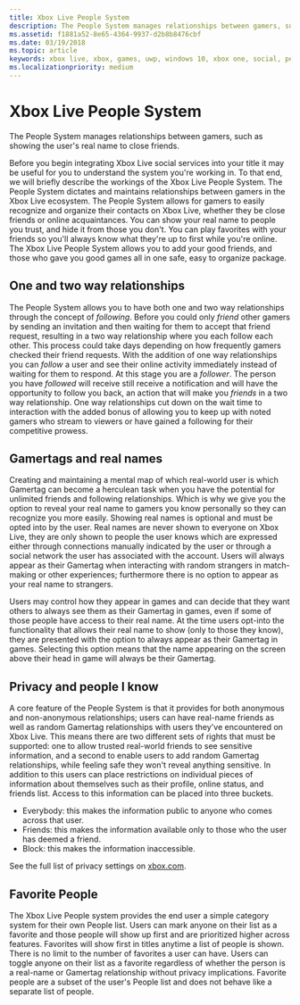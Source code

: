 ```yaml
---
title: Xbox Live People System
description: The People System manages relationships between gamers, such as showing the user's real name to close friends.
ms.assetid: f1881a52-8e65-4364-9937-d2b8b8476cbf
ms.date: 03/19/2018
ms.topic: article
keywords: xbox live, xbox, games, uwp, windows 10, xbox one, social, people system, friends
ms.localizationpriority: medium
---
```


# Xbox Live People System

The People System manages relationships between gamers, such as showing the user's real name to close friends.

Before you begin integrating Xbox Live social services into your title it may be useful for you to understand the system you're working in. To that end, we will briefly describe the workings of the Xbox Live People System. The People System dictates and maintains relationships between gamers in the Xbox Live ecosystem. The People System allows for gamers to easily recognize and organize their contacts on Xbox Live, whether they be close friends or online acquaintances. You can show your real name to people you trust, and hide it from those you don't. You can play favorites with your friends so you'll always know what they're up to first while you're online. The Xbox Live People System allows you to add your good friends, and those who gave you good games all in one safe, easy to organize package.

## One and two way relationships

The People System allows you to have both one and two way relationships through the concept of *following*. Before you could only *friend* other gamers by sending an invitation and then waiting for them to accept that friend request, resulting in a two way relationship where you each follow each other. This process could take days depending on how frequently gamers checked their friend requests. With the addition of one way relationships you can *follow* a user and see their online activity immediately instead of waiting for them to respond. At this stage you are a *follower*. The person you have *followed* will receive still receive a notification and will have the opportunity to follow you back, an action that will make you *friends* in a two way relationship. One way relationships cut down on the wait time to interaction with the added bonus of allowing you to keep up with noted gamers who stream to viewers or have gained a following for their competitive prowess.

## Gamertags and real names

Creating and maintaining a mental map of which real-world user is which Gamertag can become a herculean task when you have the potential for unlimited friends and following relationships. Which is why we give you the option to reveal your real name to gamers you know personally so they can recognize you more easily. Showing real names is optional and must be opted into by the user. Real names are never shown to everyone on Xbox Live, they are only shown to people the user knows which are expressed either through connections manually indicated by the user or through a social network the user has associated with the account. Users will always appear as their Gamertag when interacting with random strangers in match-making or other experiences; furthermore there is no option to appear as your real name to strangers.

Users may control how they appear in games and can decide that they want others to always see them as their Gamertag in games, even if some of those people have access to their real name. At the time users opt-into the functionality that allows their real name to show (only to those they know), they are presented with the option to always appear as their Gamertag in games. Selecting this option means that the name appearing on the screen above their head in game will always be their Gamertag.

## Privacy and people I know

A core feature of the People System is that it provides for both anonymous and non-anonymous relationships; users can have real-name friends as well as random Gamertag relationships with users they've encountered on Xbox Live. This means there are two different sets of rights that must be supported: one to allow trusted real-world friends to see sensitive information, and a second to enable users to add random Gamertag relationships, while feeling safe they won't reveal anything sensitive.
In addition to this users can place restrictions on individual pieces of information about themselves such as their profile, online status, and friends list. Access to this information can be placed into three buckets.

- Everybody: this makes the information public to anyone who comes across that user.
- Friends: this makes the information available only to those who the user has deemed a friend.
- Block: this makes the information inaccessible.

See the full list of privacy settings on [xbox.com](https://account.xbox.com/Settings).

## Favorite People

The Xbox Live People system provides the end user a simple category system for their own People list. Users can mark anyone on their list as a favorite and those people will show up first and are prioritized higher across features. Favorites will show first in titles anytime a list of people is shown. There is no limit to the number of favorites a user can have. Users can toggle anyone on their list as a favorite regardless of whether the person is a real-name or Gamertag relationship without privacy implications. Favorite people are a subset of the user's People list and does not behave like a separate list of people.